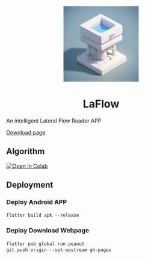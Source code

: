
<div align="center">
    <img src="assets/icon/icon.jpeg" alt="logo" width="200" height="200">
    <h1>LaFlow</h1>
</div>



An intelligent Lateral Flow Reader APP 

[Download page](https://sheldonfung98.github.io/laflow/)

## Algorithm

[![Open In Colab](https://colab.research.google.com/assets/colab-badge.svg)](https://colab.research.google.com/github/SheldonFung98/laflow/blob/main/scripts/lateralflow.ipynb)

## Deployment

### Deploy Android APP

```
flutter build apk --release
```


### Deploy Download Webpage
```
flutter pub global run peanut
git push origin --set-upstream gh-pages
```